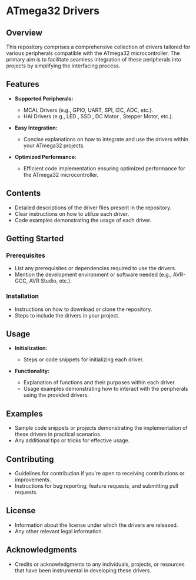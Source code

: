 # ATmega32 Drivers

## Overview

This repository comprises a comprehensive collection of drivers tailored for various peripherals compatible with the ATmega32 microcontroller. The primary aim is to facilitate seamless integration of these peripherals into projects by simplifying the interfacing process.

## Features

- **Supported Peripherals:**
  - MCAL Drivers (e.g., GPIO, UART, SPI, I2C, ADC, etc.).
  - HAl  Drivers (e.g., LED , SSD , DC Motor , Stepper Motor, etc.).

- **Easy Integration:**
  - Concise explanations on how to integrate and use the drivers within your ATmega32 projects.

- **Optimized Performance:**
  - Efficient code implementation ensuring optimized performance for the ATmega32 microcontroller.

## Contents

- Detailed descriptions of the driver files present in the repository.
- Clear instructions on how to utilize each driver.
- Code examples demonstrating the usage of each driver.

## Getting Started

### Prerequisites

- List any prerequisites or dependencies required to use the drivers.
- Mention the development environment or software needed (e.g., AVR-GCC, AVR Studio, etc.).

### Installation

- Instructions on how to download or clone the repository.
- Steps to include the drivers in your project.

## Usage

- **Initialization:**
  - Steps or code snippets for initializing each driver.

- **Functionality:**
  - Explanation of functions and their purposes within each driver.
  - Usage examples demonstrating how to interact with the peripherals using the provided drivers.

## Examples

- Sample code snippets or projects demonstrating the implementation of these drivers in practical scenarios.
- Any additional tips or tricks for effective usage.

## Contributing

- Guidelines for contribution if you're open to receiving contributions or improvements.
- Instructions for bug reporting, feature requests, and submitting pull requests.

## License

- Information about the license under which the drivers are released.
- Any other relevant legal information.

## Acknowledgments

- Credits or acknowledgments to any individuals, projects, or resources that have been instrumental in developing these drivers.

